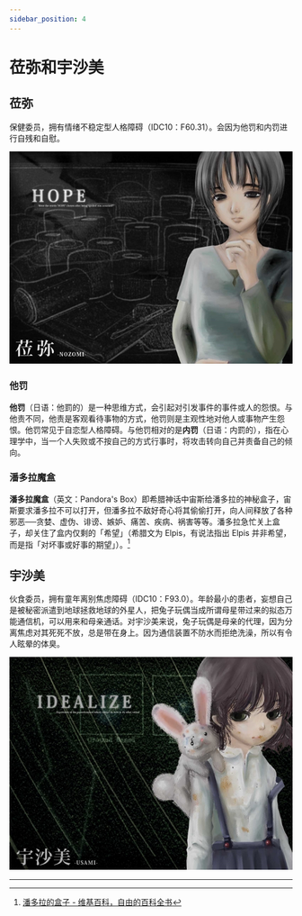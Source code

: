 ```yaml
---
sidebar_position: 4
---
```


# 莅弥和宇沙美

## 莅弥

保健委员，拥有情绪不稳定型人格障碍（IDC10：F60.31）。会因为他罚和内罚进行自残和自慰。

![nozomi](../images/thumb_nozomi.jpg)

### 他罚

**他罚**（日语：他罰的）是一种思维方式，会引起对引发事件的事件或人的怨恨。与他责不同，他责是客观看待事物的方式，他罚则是主观性地对他人或事物产生怨恨。他罚常见于自恋型人格障碍。与他罚相对的是**内罚**（日语：内罰的），指在心理学中，当一个人失败或不按自己的方式行事时，将攻击转向自己并责备自己的倾向。

### 潘多拉魔盒

**潘多拉魔盒**（英文：Pandora's Box）即希腊神话中宙斯给潘多拉的神秘盒子，宙斯要求潘多拉不可以打开，但潘多拉不敌好奇心将其偷偷打开，向人间释放了各种邪恶──贪婪、虚伪、诽谤、嫉妒、痛苦、疾病、祸害等等。潘多拉急忙关上盒子，却关住了盒内仅剩的「希望」（希腊文为 Elpis，有说法指出 Elpis 并非希望，而是指「对坏事或好事的期望」）。[^1]

## 宇沙美

伙食委员，拥有童年离别焦虑障碍（IDC10：F93.0）。年龄最小的患者，妄想自己是被秘密派遣到地球拯救地球的外星人，把兔子玩偶当成所谓母星带过来的拟态万能通信机，可以用来和母亲通话。对宇沙美来说，兔子玩偶是母亲的代理，因为分离焦虑对其死死不放，总是带在身上。因为通信装置不防水而拒绝洗澡，所以有令人眩晕的体臭。

![usami](../images/thumb_usami.jpg)

---

[^1]: [潘多拉的盒子 - 维基百科，自由的百科全书](https://zh.wikipedia.org/wiki/%E6%BD%98%E6%9C%B5%E6%8B%89%E7%9A%84%E7%9B%92%E5%AD%90)
